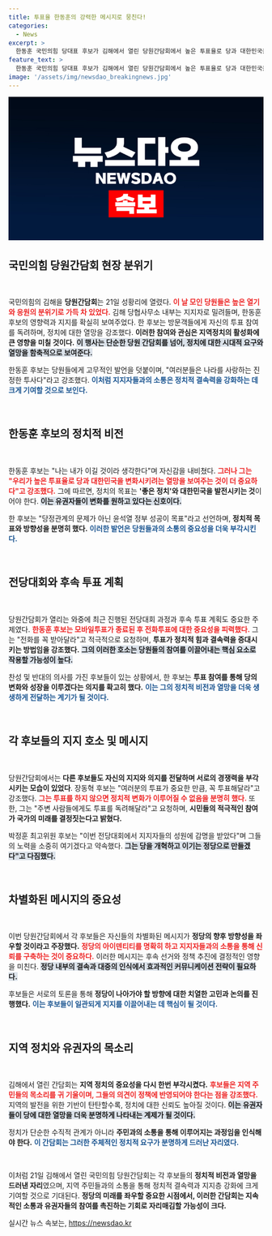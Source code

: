 ```yaml
---
title: 투표율 한동훈의 강력한 메시지로 뭉친다!
categories:
  - News
excerpt: >
  한동훈 국민의힘 당대표 후보가 김해에서 열린 당원간담회에서 높은 투표율로 당과 대한민국을 변화시키자며 지지자들의 지지를 호소했다. 그는 윤 정부 성공을 강조하며, 전화 투표 참여를 독려했다.
feature_text: >
  한동훈 국민의힘 당대표 후보가 김해에서 열린 당원간담회에서 높은 투표율로 당과 대한민국을 변화시키자며 지지자들의 지지를 호소했다. 그는 윤 정부 성공을 강조하며, 전화 투표 참여를 독려했다.
image: '/assets/img/newsdao_breakingnews.jpg'
---
```


<p><img src="/assets/img/newsdao_breakingnews.jpg" alt="cryptoinkorea 속보" /></p>

<h2 data-ke-size="size26">국민의힘 당원간담회 현장 분위기</h2>

<p data-ke-size="size16">&nbsp;</p>

<p>국민의힘의 김해을 <strong>당원간담회</strong>는 21일 성황리에 열렸다. <b><span style="color: #ee2323;">이 날 모인 당원들은 높은 열기와 응원의 분위기로 가득 차 있었다.</span></b> 김해 당협사무소 내부는 지지자로 밀려들며, 한동훈 후보의 영향력과 지지를 확실히 보여주었다. 한 후보는 방문객들에게 자신의 투표 참여를 독려하며, 정치에 대한 열망을 강조했다. <strong>이러한 참여와 관심은 지역정치의 활성화에 큰 영향을 미칠 것이다.</strong> <b><span style="background-color: #21538527;">이 행사는 단순한 당원 간담회를 넘어, 정치에 대한 시대적 요구와 열망을 함축적으로 보여준다.</span></b> </p>

<p>한동훈 후보는 당원들에게 고무적인 발언을 덧붙이며, "여러분들은 나라를 사랑하는 진정한 투사다"라고 강조했다. <b><span style="color: #1a5490;">이처럼 <strong>지지자들과의 소통</strong>은 정치적 결속력을 강화하는 데 크게 기여할 것으로 보인다.</span></b> </p>

<p data-ke-size="size16">&nbsp;</p>

<h2 data-ke-size="size26">한동훈 후보의 정치적 비전</h2>

<p data-ke-size="size16">&nbsp;</p>

<p>한동훈 후보는 "나는 내가 이길 것이라 생각한다"며 자신감을 내비쳤다. <b><span style="color: #ee2323;">그러나 그는 "우리가 높은 투표율로 당과 대한민국을 변화시키려는 열망을 보여주는 것이 더 중요하다"고 강조했다.</span></b> 그에 따르면, 정치의 목표는 <strong>'좋은 정치'와 대한민국을 발전시키는 것</strong>이어야 한다. <b><span style="background-color: #21538527;">이는 유권자들이 변화를 원하고 있다는 신호이다.</span></b> </p>

<p>한 후보는 "당정관계의 문제가 아닌 윤석열 정부 성공이 목표"라고 선언하며, <strong>정치적 목표와 방향성을 분명히 했다.</strong> <b><span style="color: #1a5490;">이러한 발언은 당원들과의 소통의 중요성을 더욱 부각시킨다.</span></b> </p>

<p data-ke-size="size16">&nbsp;</p>

<h2 data-ke-size="size26">전당대회와 후속 투표 계획</h2>

<p data-ke-size="size16">&nbsp;</p>

<p>당원간담회가 열리는 와중에 최근 진행된 전당대회 과정과 후속 투표 계획도 중요한 주제였다. <b><span style="color: #ee2323;">한동훈 후보는 모바일투표가 종료된 후 전화투표에 대한 중요성을 피력했다.</span></b> 그는 "전화를 꼭 받아달라"고 적극적으로 요청하며, <strong>투표가 정치적 힘과 결속력을 증대시키는 방법임을 강조했다.</strong> <b><span style="background-color: #21538527;">그의 이러한 호소는 당원들의 참여를 이끌어내는 핵심 요소로 작용할 가능성이 높다.</span></b> </p>

<p>찬성 및 반대의 의사를 가진 후보들이 있는 상황에서, 한 후보는 <strong>투표 참여를 통해 당의 변화와 성장을 이루겠다는 의지를 확고히 했다.</strong> <b><span style="color: #1a5490;">이는 그의 정치적 비전과 열망을 더욱 생생하게 전달하는 계기가 될 것이다.</span></b></p>

<p data-ke-size="size16">&nbsp;</p>

<h2 data-ke-size="size26">각 후보들의 지지 호소 및 메시지</h2>

<p data-ke-size="size16">&nbsp;</p>

<p>당원간담회에서는 <strong>다른 후보들도 자신의 지지와 의지를 전달하며 서로의 경쟁력을 부각시키는 모습이 있었다</strong>. 장동혁 후보는 "여러분의 투표가 중요한 만큼, 꼭 투표해달라"고 강조했다. <b><span style="color: #ee2323;">그는 투표를 하지 않으면 정치적 변화가 이루어질 수 없음을 분명히 했다.</span></b> 또한, 그는 "주변 사람들에게도 투표를 독려해달라"고 요청하며, <strong>시민들의 적극적인 참여가 국가의 미래를 결정짓는다고 밝혔다.</strong></p>

<p>박정훈 최고위원 후보는 "이번 전당대회에서 지지자들의 성원에 감명을 받았다"며 그들의 노력을 소중히 여기겠다고 약속했다. <b><span style="background-color: #21538527;">그는 당을 개혁하고 이기는 정당으로 만들겠다"고 다짐했다.</span></b> </p>

<p data-ke-size="size16">&nbsp;</p>

<h2 data-ke-size="size26">차별화된 메시지의 중요성</h2>

<p data-ke-size="size16">&nbsp;</p>

<p>이번 당원간담회에서 각 후보들은 자신들의 차별화된 메시지가 <strong>정당의 향후 방향성을 좌우할 것이라고 주장했다.</strong> <b><span style="color: #ee2323;">정당의 아이덴티티를 명확히 하고 지지자들과의 소통을 통해 신뢰를 구축하는 것이 중요하다.</span></b> 이러한 메시지는 후속 선거와 정책 추진에 결정적인 영향을 미친다. <b><span style="background-color: #21538527;">정당 내부의 결속과 대중의 인식에서 효과적인 커뮤니케이션 전략이 필요하다.</span></b> </p>

<p>후보들은 서로의 토론을 통해 <strong>정당이 나아가야 할 방향에 대한 치열한 고민과 논의를 진행했다.</strong> <b><span style="color: #1a5490;">이는 후보들이 일관되게 지지를 이끌어내는 데 핵심이 될 것이다.</span></b> </p>

<p data-ke-size="size16">&nbsp;</p>

<h2 data-ke-size="size26">지역 정치와 유권자의 목소리</h2>

<p data-ke-size="size16">&nbsp;</p>

<p>김해에서 열린 간담회는 <strong>지역 정치의 중요성을 다시 한번 부각시켰다.</strong> <b><span style="color: #ee2323;">후보들은 지역 주민들의 목소리를 귀 기울이며, 그들의 의견이 정책에 반영되어야 한다는 점을 강조했다.</span></b> 지역의 발전을 위한 기반이 탄탄할수록, 정치에 대한 신뢰도 높아질 것이다. <b><span style="background-color: #21538527;">이는 유권자들이 당에 대한 열망을 더욱 분명하게 나타내는 계제가 될 것이다.</span></b> </p>

<p>정치가 단순한 수직적 관계가 아니라 <strong>주민과의 소통을 통해 이루어지는 과정임을 인식해야 한다.</strong> <b><span style="color: #1a5490;">이 간담회는 그러한 주체적인 정치적 요구가 분명하게 드러난 자리였다.</span></b></p>

<p data-ke-size="size16">&nbsp;</p>

<p>이처럼 21일 김해에서 열린 국민의힘 당원간담회는 각 후보들의 <strong>정치적 비전과 열망을 드러낸 자리</strong>였으며, 지역 주민들과의 소통을 통해 정치적 결속력과 지지층 강화에 크게 기여할 것으로 기대된다. <strong>정당의 미래를 좌우할 중요한 시점에서, 이러한 간담회는 지속적인 소통과 유권자들의 참여를 촉진하는 기회로 자리매김할 가능성이 크다.</strong></p>
실시간 뉴스 속보는, <a href="https://newsdao.kr" rel="dofollow">https://newsdao.kr</a>


